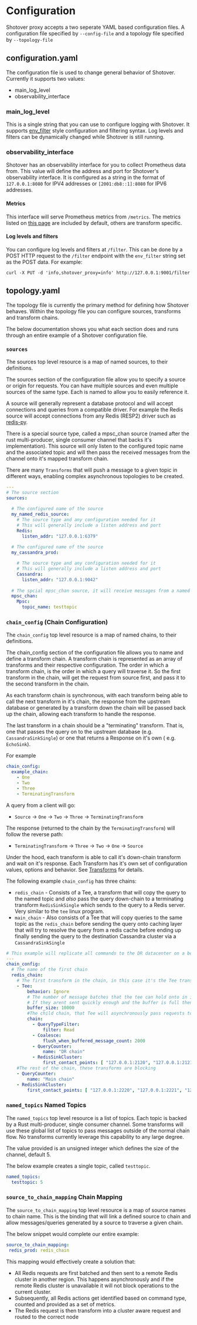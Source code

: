 # Configuration

Shotover proxy accepts a two seperate YAML based configuration files. A configuration file specified by `--config-file`
and a topology file specified by `--topology-file`

## configuration.yaml

The configuration file is used to change general behavior of Shotover. Currently it supports two values:

* main_log_level
* observability_interface

### main_log_level

This is a single string that you can use to configure logging with Shotover. It supports [env_filter](https://docs.rs/env_logger/0.7.1/env_logger/) style configuration and filtering syntax. Log levels and filters can be dynamically changed while Shotover is still running.

### observability_interface 

Shotover has an observability interface for you to collect Prometheus data from. This value will define the address and port for Shotover's observability interface. It is configured as a string in the format of `127.0.0.1:8080` for IPV4 addresses or `[2001:db8::1]:8080` for IPV6 addresses.

#### Metrics

This interface will serve Prometheus metrics from `/metrics`. The metrics listed on [this page](./configuration.md) are included by default, others are transform specific.

#### Log levels and filters

You can configure log levels and filters at `/filter`. This can be done by a POST HTTP request to the `/filter` endpoint with the `env_filter` string set as the POST data. For example:

```shell
curl -X PUT -d 'info,shotover_proxy=info' http://127.0.0.1:9001/filter
```

## topology.yaml

The topology file is currently the primary method for defining how Shotover behaves. Within the topology file you can configure sources, transforms and transform chains.

The below documentation shows you what each section does and runs through an entire example of a Shotover configuration file.

### `sources`

The sources top level resource is a map of named sources, to their definitions.

The sources section of the configuration file allow you to specify a source or origin for requests. You can have multiple sources and even multiple sources of the same type. Each is named to allow you to easily reference it.

A source will generally represent a database protocol and will accept connections and queries from a compatible driver. For example the Redis source will accept connections from any Redis (RESP2) driver such as [redis-py](https://github.com/andymccurdy/redis-py).

There is a special source type, called a mpsc_chan source (named after the rust multi-producer, single consumer channel that backs it's implementation). This source will only listen to the configured topic name and the associated topic and will then pass the received messages from the channel onto it's mapped transform chain.

There are many `Transforms` that will push a message to a given topic in different ways, enabling complex asynchronous topologies to be created.

```yaml
---
# The source section
sources:
  
  # The configured name of the source
  my_named_redis_source:
    # The source type and any configuration needed for it
    # This will generally include a listen address and port
    Redis:
      listen_addr: "127.0.0.1:6379"
  
  # The configured name of the source
  my_cassandra_prod:

    # The source type and any configuration needed for it
    # This will generally include a listen address and port
    Cassandra:
      listen_addr: "127.0.0.1:9042"
  
  # The spcial mpsc_chan source, it will receive messages from a named topic
  mpsc_chan:
    Mpsc:
      topic_name: testtopic
```

### `chain_config` (Chain Configuration)

The `chain_config` top level resource is a map of named chains, to their definitions.

The chain_config section of the configuration file allows you to name and define a transform chain. A transform chain is represented as an array of transforms and their respective configuration. The order in which a transform chain, is the order in which a query will traverse it. So the first transform in the chain, will get the request from source first, and pass it to the second transform in the chain.

As each transform chain is synchronous, with each transform being able to call the next transform in it's chain, the response from the upstream database or generated by a transform down the chain will be passed back up the chain, allowing each transform to handle the response.

The last transform in a chain should be a "terminating" transform. That is, one that passes the query on to the upstream database (e.g. `CassandraSinkSingle`) or one that returns a Response on it's own ( e.g. `EchoSink`).

For example

```yaml
chain_config:
  example_chain:
    - One
    - Two
    - Three
    - TerminatingTransform
```

A query from a client will go:

* `Source` -> `One` -> `Two` -> `Three` -> `TerminatingTransform`

The response (returned to the chain by the `TerminatingTransform`) will follow the reverse path:

* `TerminatingTransform` -> `Three` -> `Two` -> `One` -> `Source`

Under the hood, each transform is able to call it's down-chain transform and wait on it's response. Each Transform has it's own set of configuration values, options and behavior. See [Transforms](../transforms.md) for details.

The following example `chain_config` has three chains:

* `redis_chain` - Consists of a Tee, a transform that will copy the query to the named topic and *also* pass the query down-chain to a terminating transform `RedisSinkSingle` which sends to the query to a Redis server. Very similar to the `tee` linux program.
* `main_chain` - Also consists of a Tee that will copy queries to the same topic as the `redis_chain` before sending the query onto caching layer that will try to resolve the query from a redis cache before ending up finally sending the query to the destination Cassandra cluster via a `CassandraSinkSingle`

```yaml
# This example will replicate all commands to the DR datacenter on a best effort basis
---
chain_config:
  # The name of the first chain
  redis_chain:
    # The first transform in the chain, in this case it's the Tee transform
    - Tee:
        behavior: Ignore
        # The number of message batches that the tee can hold onto in it's buffer of messages to send.
        # If they arent sent quickly enough and the buffer is full then tee will drop new incoming messages.
        buffer_size: 10000
        #The child chain, that Tee will asynchronously pass requests to
        chain:
          - QueryTypeFilter:
              filter: Read
          - Coalesce:
              flush_when_buffered_message_count: 2000
          - QueryCounter:
              name: "DR chain"
          - RedisSinkCluster:
              first_contact_points: [ "127.0.0.1:2120", "127.0.0.1:2121", "127.0.0.1:2122", "127.0.0.1:2123", "127.0.0.1:2124", "127.0.0.1:2125" ]
    #The rest of the chain, these transforms are blocking
    - QueryCounter:
        name: "Main chain"
    - RedisSinkCluster:
        first_contact_points: [ "127.0.0.1:2220", "127.0.0.1:2221", "127.0.0.1:2222", "127.0.0.1:2223", "127.0.0.1:2224", "127.0.0.1:2225" ]
```

### `named_topics` Named Topics

The `named_topics` top level resource is a list of topics. Each topic is backed by a Rust multi-producer, single consumer channel. Some transforms will use these global list of topics to pass messages outside of the normal chain flow. No transforms currently leverage this capability to any large degree.

The value provided is an unsigned integer which defines the size of the channel, default 5.

The below example creates a single topic, called `testtopic`.

```yaml
named_topics:
  testtopic: 5
```

### `source_to_chain_mapping` Chain Mapping

The `source_to_chain_mapping` top level resource is a map of source names to chain name. This is the binding that will link a defined source to chain and allow messages/queries generated by a source to traverse a given chain.

The below snippet would complete our entire example:

```yaml
source_to_chain_mapping:
 redis_prod: redis_chain
```

This mapping would effectively create a solution that:

* All Redis requests are first batched and then sent to a remote Redis cluster in another region. This happens asynchronously and if the remote Redis cluster is unavailable it will not block operations to the current cluster.
* Subsequently, all Redis actions get identified based on command type, counted and provided as a set of metrics.
* The Redis request is then transform into a cluster aware request and routed to the correct node
